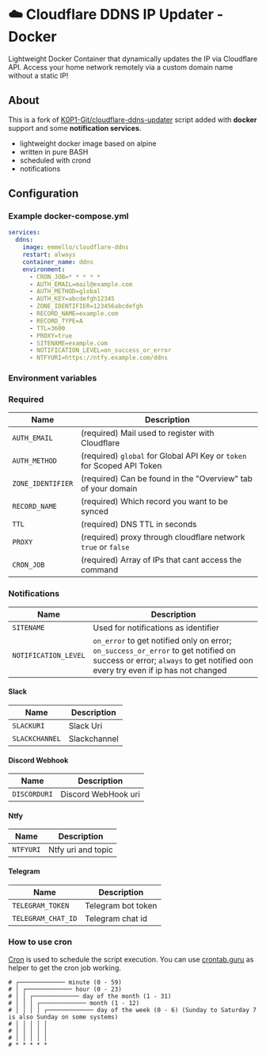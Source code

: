 # ☁️ Cloudflare DDNS IP Updater - Docker
Lightweight Docker Container that dynamically updates the IP via Cloudflare API. Access your home network remotely via a custom domain name without a static IP! 

## About
This is a fork of [K0P1-Git/cloudflare-ddns-updater](https://github.com/K0P1-Git/cloudflare-ddns-updater) script added with **docker** support and some **notification services**.
- lightweight docker image based on alpine
- written in pure BASH
- scheduled with crond
- notifications

## Configuration
### Example docker-compose.yml
```yaml
services:
  ddns:
    image: emmello/cloudflare-ddns
    restart: always
    container_name: ddns
    environment:
      - CRON_JOB=* * * * *
      - AUTH_EMAIL=mail@example.com
      - AUTH_METHOD=global
      - AUTH_KEY=abcdefgh12345
      - ZONE_IDENTIFIER=123456abcdefgh
      - RECORD_NAME=example.com
      - RECORD_TYPE=A
      - TTL=3600
      - PROXY=true
      - SITENAME=example.com
      - NOTIFICATION_LEVEL=on_success_or_error
      - NTFYURI=https://ntfy.example.com/ddns

```
### Environment variables
### Required
| Name | Description | 
|---|---|
|`AUTH_EMAIL`|(required) Mail used to register with Cloudflare|
|`AUTH_METHOD`|(required) `global` for Global API Key or `token` for Scoped API Token | 
|`ZONE_IDENTIFIER`|(required) Can be found in the "Overview" tab of your domain|
|`RECORD_NAME`|(required) Which record you want to be synced|
|`TTL`|(required) DNS TTL in seconds |`"token":"abc123"`|
|`PROXY`|(required) proxy through cloudflare network `true` or `false`|
|`CRON_JOB`|(required) Array of IPs that cant access the command|

### Notifications
| Name | Description | 
|---|---|
|`SITENAME`|Used for notifications as identifier|
|`NOTIFICATION_LEVEL`|`on_error` to get notified only on error; `on_success_or_error` to get notified on success or error; `always` to get notified oon every try even if ip has not changed| 

#### Slack
| Name | Description | 
|---|---|
|`SLACKURI`|Slack Uri|
|`SLACKCHANNEL`|Slackchannel| 

#### Discord Webhook
| Name | Description | 
|---|---|
|`DISCORDURI`|Discord WebHook uri| 

#### Ntfy
| Name | Description | 
|---|---|
|`NTFYURI`|Ntfy uri and topic| 

#### Telegram
| Name | Description | 
|---|---|
|`TELEGRAM_TOKEN`|Telegram bot token| 
|`TELEGRAM_CHAT_ID`|Telegram chat id| 

### How to use cron
[Cron](https://en.wikipedia.org/wiki/Cron) is used to schedule the script execution.
You can use [crontab.guru](https://crontab.guru) as helper to get the cron job working.
```
# ┌───────────── minute (0 - 59)
# │ ┌───────────── hour (0 - 23)
# │ │ ┌───────────── day of the month (1 - 31)
# │ │ │ ┌───────────── month (1 - 12)
# │ │ │ │ ┌───────────── day of the week (0 - 6) (Sunday to Saturday 7 is also Sunday on some systems)
# │ │ │ │ │                               
# │ │ │ │ │ 
# │ │ │ │ │ 
# * * * * * 
```
